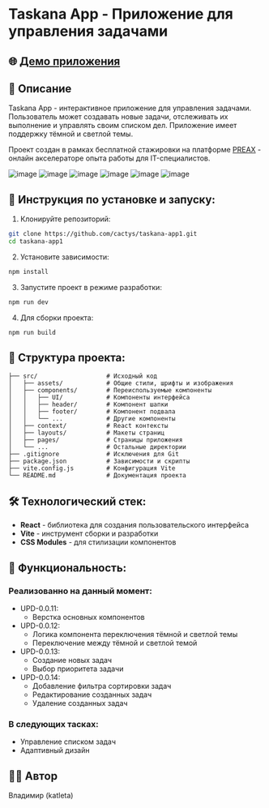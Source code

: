 # Taskana App - Приложение для управления задачами

## 🌐 [Демо приложения](https://taskana.khortys.space/)

## 📝 Описание
Taskana App - интерактивное приложение для управления задачами. Пользователь может создавать новые задачи, отслеживать их выполнение и управлять своим списком дел. Приложение имеет поддержку тёмной и светлой темы.

Проект создан в рамках бесплатной стажировки на платформе [PREAX](https://preax.ru) - онлайн акселераторе опыта работы для IT-специалистов.

![image](https://github.com/user-attachments/assets/362bad3a-b729-4864-84eb-50fd3fb6443d)
![image](https://github.com/user-attachments/assets/8f88b649-b206-4199-aa13-6b0077d25938)
![image](https://github.com/user-attachments/assets/8f88b649-b206-4199-aa13-6b0077d25938)
![image](https://github.com/user-attachments/assets/b99ab2dd-880c-4592-8757-7f77e47fe35f)
![image](https://github.com/user-attachments/assets/cf1dd62d-de5f-4e7c-b1e6-dc2eb86cef9d)
![image](https://github.com/user-attachments/assets/cf1dd62d-de5f-4e7c-b1e6-dc2eb86cef9d)

## 🔧 Инструкция по установке и запуску:

1. Клонируйте репозиторий:
```sh
git clone https://github.com/cactys/taskana-app1.git
cd taskana-app1
```

2. Установите зависимости:
```sh
npm install
```

3. Запустите проект в режиме разработки:
```sh
npm run dev
```

4. Для сборки проекта:
```sh
npm run build
```

## 🧩 Структура проекта:

```
├── src/                   # Исходный код
│   ├── assets/            # Общие стили, шрифты и изображения
│   ├── components/        # Переиспользуемые компоненты
│   │   ├── UI/            # Компоненты интерфейса
│   │   ├── header/        # Компонент шапки
│   │   ├── footer/        # Компонент подвала
│   │   └── ...            # Другие компоненты
│   ├── context/           # React контексты
│   ├── layouts/           # Макеты страниц
│   ├── pages/             # Страницы приложения
│   └── ...                # Остальные директории
├── .gitignore             # Исключения для Git
├── package.json           # Зависимости и скрипты
├── vite.config.js         # Конфигурация Vite
└── README.md              # Документация проекта
```

## 🛠️ Технологический стек:

- **React** - библиотека для создания пользовательского интерфейса
- **Vite** - инструмент сборки и разработки
- **CSS Modules** - для стилизации компонентов

## 🔄 Функциональность:
### Реализованно на данный момент:
- UPD-0.0.11:
  - Верстка основных компонентов
- UPD-0.0.12:
  - Логика компонента переключения тёмной и светлой темы
  - Переключение между тёмной и светлой темой
- UPD-0.0.13:
  - Создание новых задач
  - Выбор приоритета задачи
- UPD-0.0.14:
  - Добавление фильтра сортировки задач
  - Редактирование созданных задач
  - Удаление созданных задач
### В следующих тасках:
- Управление списком задач
- Адаптивный дизайн

## 👨‍💻 Автор
Владимир (katleta)
